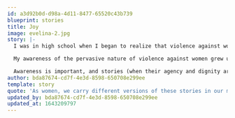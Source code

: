 ```yaml
---
id: a3d92b0d-d98a-4d11-8477-65520c43b739
blueprint: stories
title: Joy
image: evelina-2.jpg
story: |-
  I was in high school when I began to realize that violence against women is not just physical, but also emotional, psychological, and spiritual in nature. It happens in our places of work, like when the boss of a catering business I worked for in college grabbed and slapped my a**, and it happens in our schools, like when a male classmate tried to pressure me into dropping out of one of my college classes because I was the only girl and this was “interfering” with male bonding. It happens in our churches, like when I was in middle school and an older married man in my church kept mouthing “I love you” to me when no one was looking and tried to hug me too long and too often at every opportunity. And it happens in our homes, like when I watched my next-door neighbor knock a woman to the ground and drag her inside by her hair. As women, we all carry different versions of these stories in our minds, hearts, and bodies. As a result, we have to struggle to process the fear and shame associated with these experiences. To this day, it feels difficult for me to share my own stories without feeling that I de-value the stories of other women who have suffered so much more. 

  My awareness of the pervasive nature of violence against women grew up with me. As a young mother and counseling student I worked at a crisis center for pregnant teenagers where I saw first hand the vulnerability, abuse, neglect, shaming, blaming, economic disadvantage, and stigma heaped on individuals in our society simply because they are female. And middle age has brought no relief to this awareness. I felt it on the day my daughter came home and told me that a boy on the bus had told her to “stop studying and go to the kitchen and make me a sandwich”. I felt it again when my other teenage daughter was followed on foot across downtown Athens for 15 minutes by a man in his 40’s demanding her phone number and that she go somewhere with him. I felt it volunteering in the brothel district of Athens, when a pimp tried to push me down the stairs for talking to an underage girl who he was selling for sex. Working in the field of mental health for the last decade with women from around the world, there are more stories of the violent treatment of women in my head than I could ever write down.

  Awareness is important, and stories (when their agency and dignity are respected) are vital, but we need something more as well. For me it’s not enough to be aware. I want to maintain a willingness to use whatever resources and influence I have to step in to the fall-out of gender-based violence with love and hope and a desire to hold perpetrators accountable and protect those at risk. This is a much more difficult task. It requires sacrifice- at a minimum the discomfort of not looking away, or sacrificing our peace of mind in order to experience just a small glimpse of the terror that others must live with. Struggling imperfectly to hold this space is how I resist the dehumanization of women.
author: bda87674-cd7f-4e3d-8598-650708e299ee
template: story
quote: 'As women, we carry different versions of these stories in our minds, hearts, and bodies. We struggle to process the fear and shame associated with these experiences. It feels difficult for me to share my story without feeling that I de-value the stories of other women who have suffered so much more.'
updated_by: bda87674-cd7f-4e3d-8598-650708e299ee
updated_at: 1643209797
---
```

